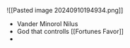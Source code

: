 ![[Pasted image 20240910194934.png]]
* Vander Minorol Nilus
* God that controlls [[Fortunes Favor]]
* 